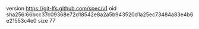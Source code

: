 version https://git-lfs.github.com/spec/v1
oid sha256:66bcc37c09368e72d18542e8a2a5b943520d1a25ec73484a83e4b6e21553c4e0
size 77
